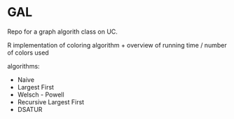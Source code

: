 # GAL
Repo for a graph algorith class on UC.


R implementation of coloring algorithm + overview of running time / number of colors used

algorithms:
* Naive
* Largest First
* Welsch - Powell
* Recursive Largest First
* DSATUR

